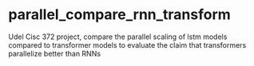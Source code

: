 # parallel_compare_rnn_transform
Udel Cisc 372 project, compare the parallel scaling of lstm models compared to transformer models to evaluate the claim that transformers parallelize better than RNNs
